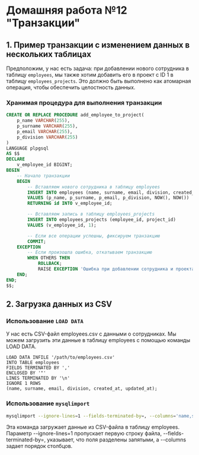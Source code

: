 # Домашняя работа №12 "Транзакции"

## 1. Пример транзакции с изменением данных в нескольких таблицах

Предположим, у нас есть задача: при добавлении нового сотрудника в таблицу `employees`, мы также хотим добавить его в проект с ID 1 в таблицу `employees_projects`. Это должно быть выполнено как атомарная операция, чтобы обеспечить целостность данных.

### Хранимая процедура для выполнения транзакции

```sql
CREATE OR REPLACE PROCEDURE add_employee_to_project(
    p_name VARCHAR(255),
    p_surname VARCHAR(255),
    p_email VARCHAR(255),
    p_division VARCHAR(255)
)
LANGUAGE plpgsql
AS $$
DECLARE
    v_employee_id BIGINT;
BEGIN
    -- Начало транзакции
    BEGIN
        -- Вставляем нового сотрудника в таблицу employees
        INSERT INTO employees (name, surname, email, division, created_at, updated_at)
        VALUES (p_name, p_surname, p_email, p_division, NOW(), NOW())
        RETURNING id INTO v_employee_id;

        -- Вставляем запись в таблицу employees_projects
        INSERT INTO employees_projects (employee_id, project_id)
        VALUES (v_employee_id, 1);

        -- Если все операции успешны, фиксируем транзакцию
        COMMIT;
    EXCEPTION
        -- Если произошла ошибка, откатываем транзакцию
        WHEN OTHERS THEN
            ROLLBACK;
            RAISE EXCEPTION 'Ошибка при добавлении сотрудника и проекта: %', SQLERRM;
    END;
END;
$$;
```

## 2. Загрузка данных из CSV

### Использование `LOAD DATA`

У нас есть CSV-файл employees.csv с данными о сотрудниках. Мы можем загрузить эти данные в таблицу employees с помощью команды LOAD DATA.

```postgresql
LOAD DATA INFILE '/path/to/employees.csv'
INTO TABLE employees
FIELDS TERMINATED BY ','
ENCLOSED BY '"'
LINES TERMINATED BY '\n'
IGNORE 1 ROWS
(name, surname, email, division, created_at, updated_at);
```

### Использование `mysqlimport`

```bash
mysqlimport --ignore-lines=1 --fields-terminated-by=, --columns='name,surname,email,division,created_at,updated_at' --local -u username -p database_name /path/to/employees.csv
```

Эта команда загружает данные из CSV-файла в таблицу employees. Параметр --ignore-lines=1 пропускает первую строку файла, --fields-terminated-by=, указывает, что поля разделены запятыми, а --columns задает порядок столбцов.
